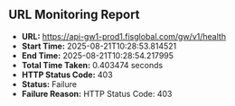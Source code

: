 ## URL Monitoring Report

- **URL:** https://api-gw1-prod1.fisglobal.com/gw/v1/health
- **Start Time:** 2025-08-21T10:28:53.814521
- **End Time:** 2025-08-21T10:28:54.217995
- **Total Time Taken:** 0.403474 seconds
- **HTTP Status Code:** 403
- **Status:** Failure
- **Failure Reason:** HTTP Status Code: 403
